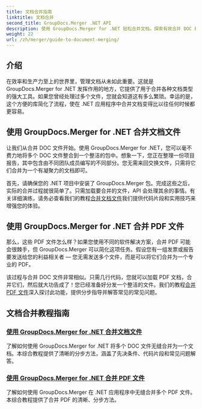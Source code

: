 ```yaml
---
title: 文档合并指南
linktitle: 文档合并
second_title: GroupDocs.Merger .NET API
description: 使用 GroupDocs.Merger for .NET 轻松合并文档。探索有效合并 DOC 和 PDF 文件的分步教程。
weight: 22
url: /zh/merger/guide-to-document-merging/
---
```

## 介绍

在效率和生产力至上的世界里，管理文档从未如此重要。这就是 GroupDocs.Merger for .NET 发挥作用的地方，它提供了用于合并各种文档类型的强大工具。如果您曾经处理过多个文件，您就会知道这有多么繁琐。幸运的是，这个方便的库简化了流程，使在 .NET 应用程序中合并文档变得比以往任何时候都更容易。

## 使用 GroupDocs.Merger for .NET 合并文档文件

让我们从合并 DOC 文件开始。使用 GroupDocs.Merger for .NET，您可以毫不费力地将多个 DOC 文件整合到一个整洁的包中。想象一下，您正在整理一份项目报告，其中包含由不同团队成员编写的不同部分。您无需来回交换文件，只需将它们合并为一个有凝聚力的文档即可。 

首先，请确保您的 .NET 项目中安装了 GroupDocs.Merger 包。完成这些之后，实际的合并过程就很简单了。只需加载要合并的文件，API 会处理其余的事情。有关详细演练，请务必查看我们的教程[合并文档文件](./merge-document-files/)我们提供代码片段和实用技巧来增强您的体验。

## 使用 GroupDocs.Merger for .NET 合并 PDF 文件

那么，这些 PDF 文件怎么样？如果您使用不同的软件解决方案，合并 PDF 可能会很棘手，但 GroupDocs.Merger 可以简化这项任务。假设您有一组发票或报告要发送给您的利益相关者 — 您无需发送多个文件，而是可以将它们合并为一个专业的 PDF。

该过程与合并 DOC 文件非常相似。只需几行代码，您就可以加载 PDF 文档，合并它们，然后就大功告成了！您已经准备好分发一个整洁的文件。我们的教程[合并 PDF 文件](./merge-pdf-files/)深入探讨此功能，提供分步指导并解答常见的常见问题。

## 文档合并教程指南
### [使用 GroupDocs.Merger for .NET 合并文档文件](./merge-document-files/)
了解如何使用 GroupDocs.Merger for .NET 将多个 DOC 文件无缝合并为一个文档。本综合教程提供了清晰的分步方法，涵盖了先决条件、代码片段和常见问题解答。
### [使用 GroupDocs.Merger for .NET 合并 PDF 文件](./merge-pdf-files/)
了解如何使用 GroupDocs.Merger 在 .NET 应用程序中无缝合并多个 PDF 文件。本综合教程提供了合并 PDF 的清晰、分步方法。